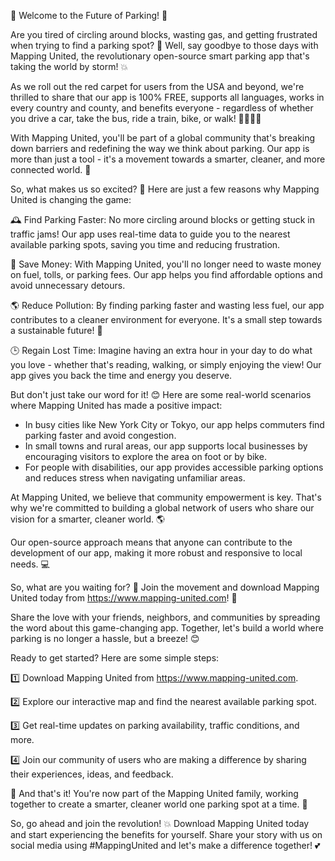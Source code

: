 🚨 Welcome to the Future of Parking! 🚨

Are you tired of circling around blocks, wasting gas, and getting frustrated when trying to find a parking spot? 🤯 Well, say goodbye to those days with Mapping United, the revolutionary open-source smart parking app that's taking the world by storm! 💥

As we roll out the red carpet for users from the USA and beyond, we're thrilled to share that our app is 100% FREE, supports all languages, works in every country and county, and benefits everyone - regardless of whether you drive a car, take the bus, ride a train, bike, or walk! 🚴‍♀️🚌💨

With Mapping United, you'll be part of a global community that's breaking down barriers and redefining the way we think about parking. Our app is more than just a tool - it's a movement towards a smarter, cleaner, and more connected world. 💪

So, what makes us so excited? 🤔 Here are just a few reasons why Mapping United is changing the game:

🕰️ Find Parking Faster: No more circling around blocks or getting stuck in traffic jams! Our app uses real-time data to guide you to the nearest available parking spots, saving you time and reducing frustration.

💸 Save Money: With Mapping United, you'll no longer need to waste money on fuel, tolls, or parking fees. Our app helps you find affordable options and avoid unnecessary detours.

🌎 Reduce Pollution: By finding parking faster and wasting less fuel, our app contributes to a cleaner environment for everyone. It's a small step towards a sustainable future! 🌟

🕒 Regain Lost Time: Imagine having an extra hour in your day to do what you love - whether that's reading, walking, or simply enjoying the view! Our app gives you back the time and energy you deserve.

But don't just take our word for it! 😊 Here are some real-world scenarios where Mapping United has made a positive impact:

* In busy cities like New York City or Tokyo, our app helps commuters find parking faster and avoid congestion.
* In small towns and rural areas, our app supports local businesses by encouraging visitors to explore the area on foot or by bike.
* For people with disabilities, our app provides accessible parking options and reduces stress when navigating unfamiliar areas.

At Mapping United, we believe that community empowerment is key. That's why we're committed to building a global network of users who share our vision for a smarter, cleaner world. 🌎

Our open-source approach means that anyone can contribute to the development of our app, making it more robust and responsive to local needs. 💻

So, what are you waiting for? 🤔 Join the movement and download Mapping United today from https://www.mapping-united.com! 📲

Share the love with your friends, neighbors, and communities by spreading the word about this game-changing app. Together, let's build a world where parking is no longer a hassle, but a breeze! 😊

Ready to get started? Here are some simple steps:

1️⃣ Download Mapping United from https://www.mapping-united.com.

2️⃣ Explore our interactive map and find the nearest available parking spot.

3️⃣ Get real-time updates on parking availability, traffic conditions, and more.

4️⃣ Join our community of users who are making a difference by sharing their experiences, ideas, and feedback.

🎉 And that's it! You're now part of the Mapping United family, working together to create a smarter, cleaner world one parking spot at a time. 🌟

So, go ahead and join the revolution! 💥 Download Mapping United today and start experiencing the benefits for yourself. Share your story with us on social media using #MappingUnited and let's make a difference together! 💕